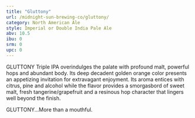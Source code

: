 ```yaml
---
title: "Gluttony"
url: /midnight-sun-brewing-co/gluttony/
category: North American Ale
style: Imperial or Double India Pale Ale
abv: 10.5
ibu: 0
srm: 0
upc: 0
---
```

GLUTTONY Triple IPA overindulges the palate with profound malt, powerful hops and abundant body. Its deep decadent golden orange color presents an appetizing invitation for extravagant enjoyment. Its aroma entices with citrus, pine and alcohol while the flavor provides a smorgasbord of sweet malt, fresh tangerine/grapefruit and a resinous hop character that lingers well beyond the finish. 

GLUTTONY...More than a mouthful.
